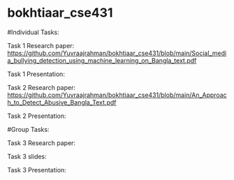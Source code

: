 # bokhtiaar_cse431


#Individual Tasks:

Task 1 Research paper: https://github.com/Yuvraajrahman/bokhtiaar_cse431/blob/main/Social_media_bullying_detection_using_machine_learning_on_Bangla_text.pdf

Task 1 Presentation: 

Task 2 Research paper: https://github.com/Yuvraajrahman/bokhtiaar_cse431/blob/main/An_Approach_to_Detect_Abusive_Bangla_Text.pdf

Task 2 Presentation: 



#Group Tasks:

Task 3 Research paper: 

Task 3 slides: 

Task 3 Presentation: 
